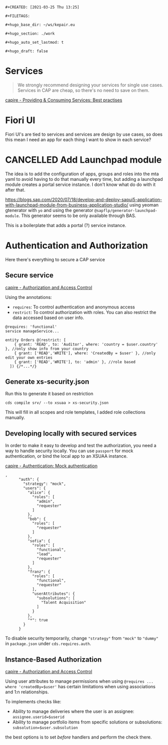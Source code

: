 ```{=org}
#+CREATED: [2021-03-25 Thu 13:25]
```
```{=org}
#+FILETAGS: 
```
```{=org}
#+hugo_base_dir: ~/ws/kepair.eu
```
```{=org}
#+hugo_section: ./work
```
```{=org}
#+hugo_auto_set_lastmod: t
```
```{=org}
#+hugo_draft: false
```
# Services

> We strongly recommend designing your services for single use cases.
> Services in CAP are cheap, so there's no need to save on them.

[capire - Providing & Consuming Services: Best
practises](https://cap.cloud.sap/docs/guides/services#best-practices)

# Fiori UI

Fiori UI\'s are tied to services and services are design by use cases,
so does this mean I need an app for each thing I want to show in each
service?

# CANCELLED Add Launchpad module

The idea is to add the configuration of apps, groups and roles into the
mta yaml to avoid having to do that manually every time, but adding a
launchpad module creates a portal service instance. I don\'t know what
do do with it after that.

<https://blogs.sap.com/2020/07/18/develop-and-deploy-sapui5-application-with-launchpad-module-from-business-application-studio/>
using yeoman gtenerator with `yo` and using the generator
`@sapflp/generator-launchpad-module`. This generator seems to be only
available through BAS.

This is a boilerplate that adds a portal (?) service instance.

# Authentication and Authorization

Here there\'s everything to secure a CAP service

## Secure service

[capire - Authorization and
Access Control](https://cap.cloud.sap/docs/guides/authorization#restrictions)

Using the annotations:

-   `requires`: To control authentication and anonymous access
-   `restrict`: To control authorization with roles. You can also
    restrict the data accessed based on user info.

``` {.javascript org-language="js"}
@requires: 'functional'
service manageService...
```

``` {.javascript org-language="js"}
entity Orders @(restrict: [
    { grant: 'READ', to: 'Auditor', where: 'country = $user.country' }, //only show info from your country
    { grant: ['READ','WRITE'], where: 'CreatedBy = $user' }, //only edit your own entries
    { grant: ['READ','WRITE'], to: 'admin' }, //role based
  ]) {/*...*/}
```

## Generate xs-security.json

Run this to generate it based on restriction

    cds compile srv/ --to xsuaa > xs-security.json

This will fill in all scopes and role templates, I added role
collections manually.

## Developing locally with secured services

In order to make it easy to develop and test the authorization, you need
a way to handle security locally. You can use `passport` for mock
authentication, or bind the local app to an XSUAA instance.

[capire - Authentication: Mock
authentication](https://cap.cloud.sap/docs/node.js/authentication#mocked)

``` {.javascript org-language="js"}
,
      "auth": {
        "strategy": "mock",
        "users": {
          "alice": {
            "roles": [
              "admin",
              "requester"
            ]
          },
          "bob": {
            "roles": [
              "requester"
            ]
          },
          "sofia": {
            "roles": [
              "functional",
              "lead",
              "requester"
            ]
          },
          "franz": {
            "roles": [
              "functional",
              "requester"
            ],
            "userAttributes": {
              "subsolutions": [
                "Talent Acquisition"
              ]
            }
          },
          "*": true
        }
      }
```

To disable security temporarily, change `"strategy"` from `"mock"` to
`"dummy"` in `package.json` under `cds.requires.auth`.

## Instance-Based Authorization

[capire - Authorization and
Access Control](https://cap.cloud.sap/docs/guides/authorization#instance-based-auth)

Using user attributes to manage permissions when using
`@requires ... where 'createdBy=$user'` has certain limitations when
using associations and 1:n relationships.

To implements checks like:

-   Ability to manage deliveries where the user is an assignee:
    `assignee.userid=$userid`
-   Ability to manage portfolio items from specific solutions or
    subsolutions: `subsolution=$user.subsolution`

the best options is to set *before* handlers and perform the check
there.

